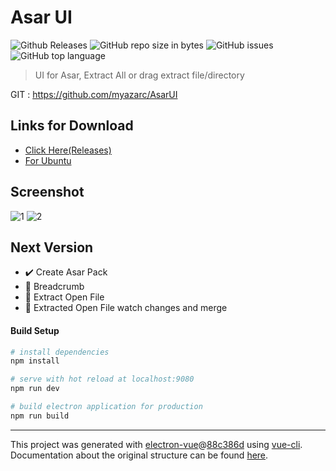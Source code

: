 # Asar UI

![Github Releases](https://img.shields.io/github/downloads/myazarc/AsarUI/latest/total.svg)
![GitHub repo size in bytes](https://img.shields.io/github/repo-size/myazarc/AsarUI.svg)
![GitHub issues](https://img.shields.io/github/issues/myazarc/AsarUI.svg)
![GitHub top language](https://img.shields.io/github/languages/top/myazarc/AsarUI.svg)

> UI for Asar, Extract All or drag extract file/directory

 
GIT : https://github.com/myazarc/AsarUI


## Links for Download
* [Click Here(Releases)](https://github.com/myazarc/AsarUI/releases) 
* [For Ubuntu](https://snapcraft.io/asarui) 


## Screenshot

![1](build/images/1.png)
![2](build/images/2.png)

## Next Version
* :heavy_check_mark: Create Asar Pack 
* :black_square_button: Breadcrumb
* :black_square_button: Extract Open File
* :black_square_button: Extracted Open File watch changes and merge

#### Build Setup

``` bash
# install dependencies
npm install

# serve with hot reload at localhost:9080
npm run dev

# build electron application for production
npm run build


```

---

This project was generated with [electron-vue](https://github.com/SimulatedGREG/electron-vue)@[88c386d](https://github.com/SimulatedGREG/electron-vue/tree/88c386d59c5f0b17046afc6adc7fa1170e85c6b8) using [vue-cli](https://github.com/vuejs/vue-cli). Documentation about the original structure can be found [here](https://simulatedgreg.gitbooks.io/electron-vue/content/index.html).
